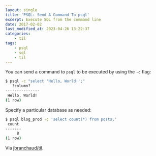 ```yaml
---
layout: single
title: 'PSQL: Send A Command To psql'
excerpt: Execute SQL from the command line
date: 2017-02-02
last_modified_at: 2023-04-26 13:22:37
categories:
    - til
tags:
    - psql
    - sql
    - til
---
```


You can send a command to `psql` to be executed by using the `-c` flag:

```bash
$ psql -c "select 'Hello, World!';"
   ?column?
---------------
 Hello, World!
(1 row)
```

Specify a particular database as needed:

```bash
$ psql blog_prod -c 'select count(*) from posts;'
 count
-------
     8
(1 row)
```

Via [jbranchaud/til](https://github.com/jbranchaud/til).
